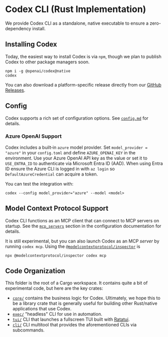 # Codex CLI (Rust Implementation)

We provide Codex CLI as a standalone, native executable to ensure a zero-dependency install.

## Installing Codex

Today, the easiest way to install Codex is via `npm`, though we plan to publish Codex to other package managers soon.

```shell
npm i -g @openai/codex@native
codex
```

You can also download a platform-specific release directly from our [GitHub Releases](https://github.com/openai/codex/releases).

## Config

Codex supports a rich set of configuration options. See [`config.md`](./config.md) for details.

### Azure OpenAI Support

Codex includes a built‑in `azure` model provider. Set `model_provider = "azure"`
in your `config.toml` and define `AZURE_OPENAI_KEY` in the environment. Use your
Azure OpenAI API key as the value or set it to `USE_ENTRA_ID` to authenticate via
Microsoft Entra ID (AAD). When using Entra ID ensure the Azure CLI is logged in
with `az login` so `DefaultAzureCredential` can acquire a token.

You can test the integration with:

```shell
codex --config model_provider="azure" --model <model>
```

## Model Context Protocol Support

Codex CLI functions as an MCP client that can connect to MCP servers on startup. See the [`mcp_servers`](./config.md#mcp_servers) section in the configuration documentation for details.

It is still experimental, but you can also launch Codex as an MCP _server_ by running `codex mcp`. Using the [`@modelcontextprotocol/inspector`](https://github.com/modelcontextprotocol/inspector) is

```shell
npx @modelcontextprotocol/inspector codex mcp
```

## Code Organization

This folder is the root of a Cargo workspace. It contains quite a bit of experimental code, but here are the key crates:

- [`core/`](./core) contains the business logic for Codex. Ultimately, we hope this to be a library crate that is generally useful for building other Rust/native applications that use Codex.
- [`exec/`](./exec) "headless" CLI for use in automation.
- [`tui/`](./tui) CLI that launches a fullscreen TUI built with [Ratatui](https://ratatui.rs/).
- [`cli/`](./cli) CLI multitool that provides the aforementioned CLIs via subcommands.
